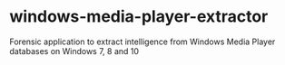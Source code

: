 # windows-media-player-extractor
Forensic application to extract intelligence from Windows Media Player databases on Windows 7, 8 and 10
